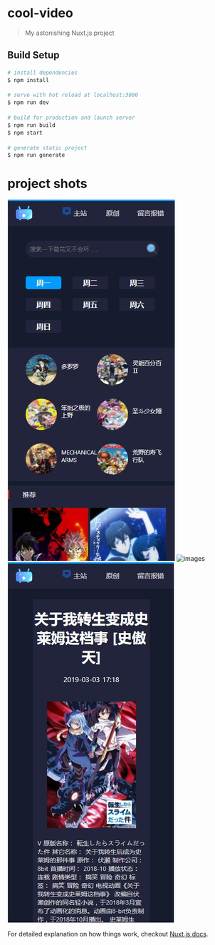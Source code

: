 # cool-video

> My astonishing Nuxt.js project

## Build Setup

``` bash
# install dependencies
$ npm install

# serve with hot reload at localhost:3000
$ npm run dev

# build for production and launch server
$ npm run build
$ npm start

# generate static project
$ npm run generate
```
# project shots

![images](https://github.com/Acooll/cool-video/raw/master/static/001.jpg)
![images](https://github.com/Acooll/cool-video/raw/master/static/002.jpg)
![images](https://github.com/Acooll/cool-video/raw/master/static/003.jpg)

For detailed explanation on how things work, checkout [Nuxt.js docs](https://nuxtjs.org).

